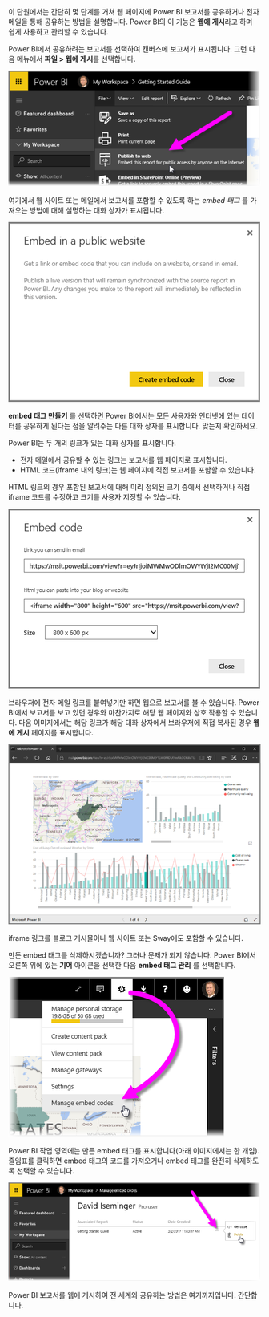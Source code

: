 이 단원에서는 간단히 몇 단계를 거쳐 웹 페이지에 Power BI 보고서를 공유하거나 전자 메일을 통해 공유하는 방법을 설명합니다. Power BI의 이 기능은 **웹에 게시**라고 하며 쉽게 사용하고 관리할 수 있습니다.

Power BI에서 공유하려는 보고서를 선택하여 캔버스에 보고서가 표시됩니다. 그런 다음 메뉴에서 **파일 > 웹에 게시**를 선택합니다.

![](media/6-6-publish-to-web/6-6_1a.png)

여기에서 웹 사이트 또는 메일에서 보고서를 포함할 수 있도록 하는 *embed 태그* 를 가져오는 방법에 대해 설명하는 대화 상자가 표시됩니다.

![](media/6-6-publish-to-web/6-6_2.png)

**embed 태그 만들기** 를 선택하면 Power BI에서는 모든 사용자와 인터넷에 있는 데이터를 공유하게 된다는 점을 알려주는 다른 대화 상자를 표시합니다. 맞는지 확인하세요.

Power BI는 두 개의 링크가 있는 대화 상자를 표시합니다.

* 전자 메일에서 공유할 수 있는 링크는 보고서를 웹 페이지로 표시합니다.
* HTML 코드(iframe 내의 링크)는 웹 페이지에 직접 보고서를 포함할 수 있습니다.

HTML 링크의 경우 포함된 보고서에 대해 미리 정의된 크기 중에서 선택하거나 직접 iframe 코드를 수정하고 크기를 사용자 지정할 수 있습니다.

![](media/6-6-publish-to-web/6-6_3.png)

브라우저에 전자 메일 링크를 붙여넣기만 하면 웹으로 보고서를 볼 수 있습니다. Power BI에서 보고서를 보고 있던 경우와 마찬가지로 해당 웹 페이지와 상호 작용할 수 있습니다. 다음 이미지에서는 해당 링크가 해당 대화 상자에서 브라우저에 직접 복사된 경우 **웹에 게시** 페이지를 표시합니다.

![](media/6-6-publish-to-web/6-6_4.png)

iframe 링크를 블로그 게시물이나 웹 사이트 또는 Sway에도 포함할 수 있습니다.

만든 embed 태그를 삭제하시겠습니까? 그러나 문제가 되지 않습니다. Power BI에서 오른쪽 위에 있는 **기어** 아이콘을 선택한 다음 **embed 태그 관리** 를 선택합니다.

![](media/6-6-publish-to-web/6-6_5.png)

Power BI 작업 영역에는 만든 embed 태그를 표시합니다(아래 이미지에서는 한 개임). 줄임표를 클릭하면 embed 태그의 코드를 가져오거나 embed 태그를 완전히 삭제하도록 선택할 수 있습니다.

![](media/6-6-publish-to-web/6-6_6.png)

Power BI 보고서를 웹에 게시하여 전 세계와 공유하는 방법은 여기까지입니다. 간단합니다.

